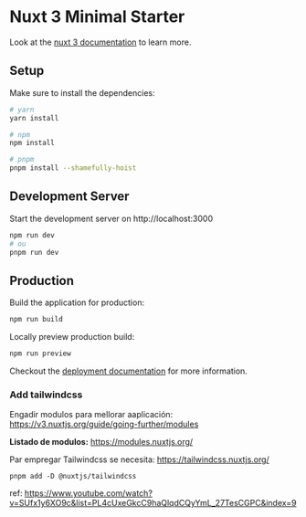 # Nuxt 3 Minimal Starter

Look at the [nuxt 3 documentation](https://v3.nuxtjs.org) to learn more.

## Setup

Make sure to install the dependencies:

```bash
# yarn
yarn install

# npm
npm install

# pnpm
pnpm install --shamefully-hoist
```

## Development Server

Start the development server on http://localhost:3000

```bash
npm run dev
# ou
pnpm run dev
```

## Production

Build the application for production:

```bash
npm run build
```

Locally preview production build:

```bash
npm run preview
```

Checkout the [deployment documentation](https://v3.nuxtjs.org/guide/deploy/presets) for more information.


### Add tailwindcss

Engadir modulos para mellorar aaplicación:
https://v3.nuxtjs.org/guide/going-further/modules

**Listado de modulos:** 
https://modules.nuxtjs.org/

Par empregar Tailwindcss se necesita:
https://tailwindcss.nuxtjs.org/

``pnpm add -D @nuxtjs/tailwindcss``









ref: https://www.youtube.com/watch?v=SUfx1y6XO9c&list=PL4cUxeGkcC9haQlqdCQyYmL_27TesCGPC&index=9

